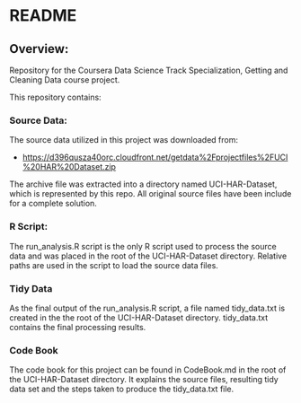 # README

## Overview:
Repository for the Coursera Data Science Track Specialization, Getting and Cleaning 
Data course project.

This repository contains:


### Source Data:
The source data utilized in this project was downloaded from:

* https://d396qusza40orc.cloudfront.net/getdata%2Fprojectfiles%2FUCI%20HAR%20Dataset.zip

The archive file was extracted into a directory named UCI-HAR-Dataset, which is 
represented by this repo.  All original source files have been include for a 
complete solution.


### R Script:
The run\_analysis.R script is the only R script used to process the source 
data and was placed in the root of the UCI-HAR-Dataset directory.  Relative paths 
are used in the script to load the source data files.


### Tidy Data
As the final output of the run\_analysis.R script, a file named tidy\_data.txt 
is created in the the root of the UCI-HAR-Dataset directory.  tidy\_data.txt 
contains the final processing results.


### Code Book
The code book for this project can be found in CodeBook.md in the root of the 
UCI-HAR-Dataset directory.  It explains the source files, resulting tidy data
set and the steps taken to produce the tidy_data.txt file.


